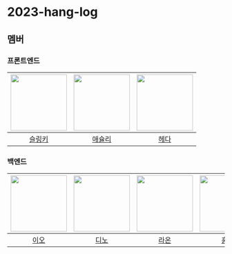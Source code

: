 # 2023-hang-log

## 멤버

### 프론트엔드

| <img src="https://avatars.githubusercontent.com/u/45068522?v=4" width="130" height="130"> | <img src ="https://avatars.githubusercontent.com/u/51967731?v=4" width="130" height="130"> | <img src ="https://avatars.githubusercontent.com/u/102305630?v=4" width="130" height="130"> |
|:-----------------------------------------------------------------------------------------:|:------------------------------------------------------------------------------------------:|:-------------------------------------------------------------------------------------------:|
|                          [슬링키](https://github.com/dladncks1217)                           |                           [애슐리](https://github.com/ashleysyheo)                            |                              [헤다](https://github.com/Dahyeeee)                              |                              

### 백엔드

| <img src="https://avatars.githubusercontent.com/u/49433615?v=4" width="130" height="130"> | <img src="https://avatars.githubusercontent.com/u/77482065?v=4" width="130" height="130"> | <img src="https://avatars.githubusercontent.com/u/64852591?v=4" width="130" height="130"> | <img src="https://avatars.githubusercontent.com/u/65850682?v=4" width="130" height="130"> | <img src="https://avatars.githubusercontent.com/u/91263263?v=4" width="130" height="130"> |
|:-----------------------------------------------------------------------------------------:|:-----------------------------------------------------------------------------------------:|:-----------------------------------------------------------------------------------------:|:-----------------------------------------------------------------------------------------:|:-----------------------------------------------------------------------------------------:|
|                              [이오](https://github.com/LJW25)                               |                             [디노](https://github.com/jjongwa)                              |                             [라온](https://github.com/mcodnjs)                              |                              [홍고](https://github.com/hgo641)                              |                          [달리](https://github.com/waterricecake)                           |


